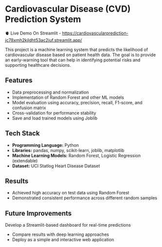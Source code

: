 # Cardiovascular Disease (CVD) Prediction System

🫀 Live Demo On Streamlit - https://cardiovascularprediction-jc78xmh2kjldht53ac2juf.streamlit.app/


This project is a machine learning system that predicts the likelihood of cardiovascular disease based on patient health data. The goal is to provide an early-warning tool that can help in identifying potential risks and supporting healthcare decisions.


## Features
- Data preprocessing and normalization
- Implementation of Random Forest and other ML models
- Model evaluation using accuracy, precision, recall, F1-score, and confusion matrix
- Cross-validation for performance stability
- Save and load trained models using Joblib


## Tech Stack
- **Programming Language:** Python  
- **Libraries:** pandas, numpy, scikit-learn, joblib, matplotlib  
- **Machine Learning Models:** Random Forest, Logistic Regression (extendable)  
- **Dataset:** UCI Statlog Heart Disease Dataset


## Results
- Achieved high accuracy on test data using Random Forest  
- Demonstrated consistent performance across different random samples  


## Future Improvements
Develop a Streamlit-based dashboard for real-time predictions  
- Compare results with deep learning approaches  
- Deploy as a simple and interactive web application  
